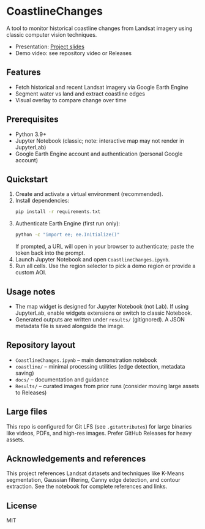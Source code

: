 # CoastlineChanges

A tool to monitor historical coastline changes from Landsat imagery using classic computer vision techniques.

- Presentation: [Project slides](Presentation.pdf)
- Demo video: see repository video or Releases

## Features

- Fetch historical and recent Landsat imagery via Google Earth Engine
- Segment water vs land and extract coastline edges
- Visual overlay to compare change over time

## Prerequisites

- Python 3.9+
- Jupyter Notebook (classic; note: interactive map may not render in JupyterLab)
- Google Earth Engine account and authentication (personal Google account)

## Quickstart

1. Create and activate a virtual environment (recommended).
2. Install dependencies:
   ```bash
   pip install -r requirements.txt
   ```
3. Authenticate Earth Engine (first run only):
   ```bash
   python -c "import ee; ee.Initialize()"
   ```
   If prompted, a URL will open in your browser to authenticate; paste the token back into the prompt.
4. Launch Jupyter Notebook and open `CoastlineChanges.ipynb`.
5. Run all cells. Use the region selector to pick a demo region or provide a custom AOI.

## Usage notes

- The map widget is designed for Jupyter Notebook (not Lab). If using JupyterLab, enable widgets extensions or switch to classic Notebook.
- Generated outputs are written under `results/` (gitignored). A JSON metadata file is saved alongside the image.

## Repository layout

- `CoastlineChanges.ipynb` – main demonstration notebook
- `coastline/` – minimal processing utilities (edge detection, metadata saving)
- `docs/` – documentation and guidance
- `Results/` – curated images from prior runs (consider moving large assets to Releases)

## Large files

This repo is configured for Git LFS (see `.gitattributes`) for large binaries like videos, PDFs, and high-res images. Prefer GitHub Releases for heavy assets.

## Acknowledgements and references

This project references Landsat datasets and techniques like K-Means segmentation, Gaussian filtering, Canny edge detection, and contour extraction. See the notebook for complete references and links.

## License

MIT
